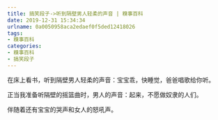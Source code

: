 ```yaml
---
title: 搞笑段子->听到隔壁男人轻柔的声音 | 糗事百科
date: 2019-12-31 15:34:34
urlname: 0a0050958aca2edaef0f5ded12418026
tags: 
- 糗事百科
categories:
- 糗事百科
- 搞笑段子
---
```

在床上看书，听到隔壁男人轻柔的声音：宝宝乖，快睡觉，爸爸唱歌给你听。

正当我准备听隔壁的摇篮曲时，男人的声音：起来，不愿做奴隶的人们。

伴随着还有宝宝的哭声和女人的怒吼声。


